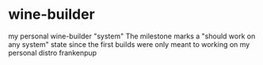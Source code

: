 # wine-builder
my personal wine-builder "system"
The milestone marks a "should work on any system" state since the first builds were only meant to working on my personal distro frankenpup
